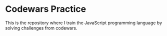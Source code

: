 # Codewars Practice

This is the repository where I train the JavaScript programming language by solving challenges from codewars.
